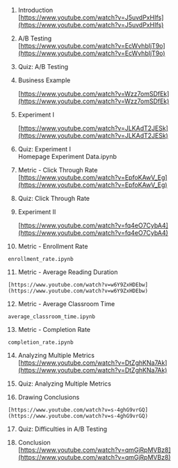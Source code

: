 <div tabindex="-1" id="notebook" class="border-box-sizing">

<div class="container" id="notebook-container">

<div class="cell border-box-sizing text_cell rendered">

<div class="inner_cell">

<div class="text_cell_render border-box-sizing rendered_html">

1.  Introduction  
    [https://www.youtube.com/watch?v=J5uvdPxHIfs](https://www.youtube.com/watch?v=J5uvdPxHIfs)  

2.  A/B Testing  
    [https://www.youtube.com/watch?v=EcWvhbIjT9o](https://www.youtube.com/watch?v=EcWvhbIjT9o)  

3.  Quiz: A/B Testing  

4.  Business Example  

    [https://www.youtube.com/watch?v=Wzz7omSDfEk](https://www.youtube.com/watch?v=Wzz7omSDfEk)  

5.  Experiment I  

    [https://www.youtube.com/watch?v=JLKAdT2JESk](https://www.youtube.com/watch?v=JLKAdT2JESk)  

6.  Quiz: Experiment I  
    Homepage Experiment Data.ipynb  

7.  Metric - Click Through Rate  
    [https://www.youtube.com/watch?v=EpfoKAwV_Eg](https://www.youtube.com/watch?v=EpfoKAwV_Eg)  

8.  Quiz: Click Through Rate  

9.  Experiment II  

    [https://www.youtube.com/watch?v=fq4eO7CybA4](https://www.youtube.com/watch?v=fq4eO7CybA4)  

10.  Metric - Enrollment Rate  

    enrollment_rate.ipynb  

11.  Metric - Average Reading Duration  

    [https://www.youtube.com/watch?v=w6Y9ZxHDEbw](https://www.youtube.com/watch?v=w6Y9ZxHDEbw)  

12.  Metric - Average Classroom Time  

    average_classroom_time.ipynb  

13.  Metric - Completion Rate  

    completion_rate.ipynb  

14.  Analyzing Multiple Metrics  
    [https://www.youtube.com/watch?v=DtZghKNa7Ak](https://www.youtube.com/watch?v=DtZghKNa7Ak)  

15.  Quiz: Analyzing Multiple Metrics  

16.  Drawing Conclusions  

    [https://www.youtube.com/watch?v=s-4ghG9vrGQ](https://www.youtube.com/watch?v=s-4ghG9vrGQ)  

17.  Quiz: Difficulties in A/B Testing  

18.  Conclusion  
    [https://www.youtube.com/watch?v=qmGjRpMVBz8](https://www.youtube.com/watch?v=qmGjRpMVBz8)

</div>

</div>

</div>

</div>

</div>
